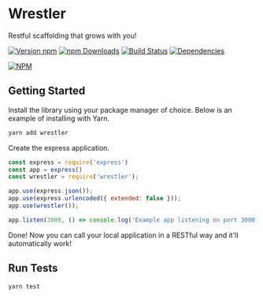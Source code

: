 # Wrestler

Restful scaffolding that grows with you!

[![Version npm](https://img.shields.io/npm/v/wrestler.svg?style=flat-square)](https://www.npmjs.com/package/winston)
[![npm Downloads](https://img.shields.io/npm/dm/wrestler.svg?style=flat-square)](https://npmcharts.com/compare/wrestler?minimal=true)
[![Build Status](https://img.shields.io/travis/sketchdev/wrestler/master.svg?style=flat-square)](https://travis-ci.org/sketchdev/wrestler)
[![Dependencies](https://img.shields.io/david/sketchdev/wrestler.svg?style=flat-square)](https://david-dm.org/sketchdev/wrestler)

[![NPM](https://nodei.co/npm/wrestler.png)](https://nodei.co/npm/wrestler/)

## Getting Started

Install the library using your package manager of choice. Below is an example of installing with Yarn.

```bash
yarn add wrestler
```

Create the express application.

```javascript
const express = require('express')
const app = express()
const wrestler = require('wrestler');

app.use(express.json());
app.use(express.urlencoded({ extended: false }));
app.use(wrestler());

app.listen(3000, () => console.log('Example app listening on port 3000!'))
```

Done! Now you can call your local application in a RESTful way and it'll automatically work!

## Run Tests

```bash
yarn test
```
